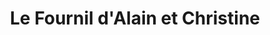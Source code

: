 ---
title: "Le Fournil d'Alain et Christine"
url: /frehel/le-fournil-dalain-et-christine/
shop: boulangerie
---
